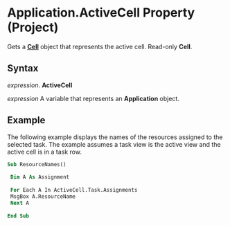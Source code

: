 
# Application.ActiveCell Property (Project)

Gets a  **[Cell](553c50f1-1288-72b8-e2d2-74b3aee988c9.md)** object that represents the active cell. Read-only **Cell**.


## Syntax

 _expression_. **ActiveCell**

 _expression_ A variable that represents an **Application** object.


## Example

The following example displays the names of the resources assigned to the selected task. The example assumes a task view is the active view and the active cell is in a task row.


```vb
Sub ResourceNames() 
 
 Dim A As Assignment 
 
 For Each A In ActiveCell.Task.Assignments 
 MsgBox A.ResourceName 
 Next A 
 
End Sub
```


